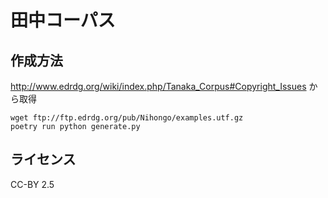 # 田中コーパス
## 作成方法
http://www.edrdg.org/wiki/index.php/Tanaka_Corpus#Copyright_Issues から取得
```
wget ftp://ftp.edrdg.org/pub/Nihongo/examples.utf.gz
poetry run python generate.py
```

## ライセンス
CC-BY 2.5

